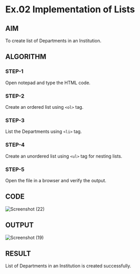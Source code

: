 # Ex.02 Implementation of Lists
## AIM
  To create list of Departments in an Institution.

## ALGORITHM
### STEP-1
  Open notepad and type the HTML code.

### STEP-2
  Create an ordered list using ```<ol>``` tag.

### STEP-3
  List the Departments using ```<li>``` tag.

### STEP-4
  Create an unordered list using ```<ul>``` tag for nesting lists.

### STEP-5
  Open the file in a browser and verify the output.
  
## CODE
![Screenshot (22)](https://user-images.githubusercontent.com/127816473/229332239-a18fcca3-97a9-41d9-a077-15711fa1637f.png)


## OUTPUT
![Screenshot (19)](https://user-images.githubusercontent.com/127816473/229332242-8110e770-3efc-49b7-b60a-7994c6cc893f.png)


## RESULT
  List of Departments in an Institution is created successfully.
